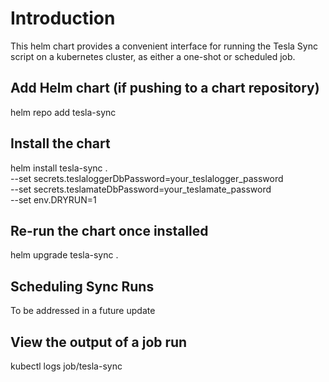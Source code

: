 # Introduction

This helm chart provides a convenient interface for running the Tesla Sync script on a kubernetes cluster, as either a one-shot or scheduled job.

## Add Helm chart (if pushing to a chart repository)
helm repo add tesla-sync <repository-url>

## Install the chart
helm install tesla-sync . \
  --set secrets.teslaloggerDbPassword=your_teslalogger_password \
  --set secrets.teslamateDbPassword=your_teslamate_password \
  --set env.DRYRUN=1

## Re-run the chart once installed
helm upgrade tesla-sync .

## Scheduling Sync Runs
To be addressed in a future update

## View the output of a job run
kubectl logs job/tesla-sync
